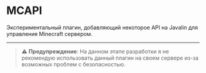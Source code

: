 # MCAPI
Экспериментальный плагин, добавляющий некоторое API на Javalin для управления Minecraft сервером. 

___

> ⚠️ **Предупреждение**: На данном этапе разработки я не рекомендую использовать данный плагин на своем сервере из-за возможных проблем с безопасностью.
